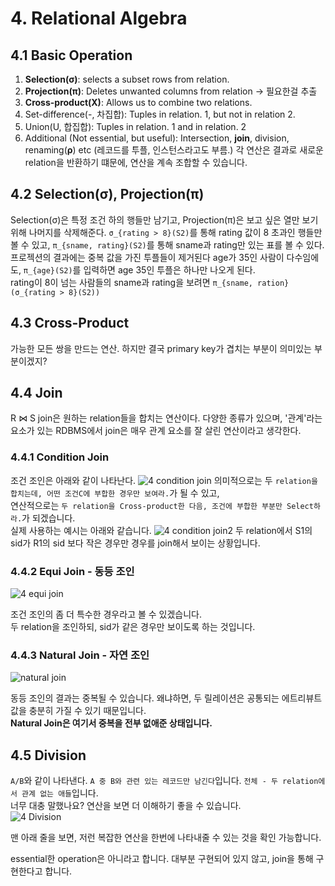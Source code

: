 # 4. Relational Algebra
## 4.1 Basic Operation
1. **Selection(σ)**: selects a subset rows from relation.
2. **Projection(π)**: Deletes unwanted columns from relation -> 필요한걸 추출
3. **Cross-product(X)**: Allows us to combine two relations.
4. Set-difference(-, 차집합): Tuples in relation. 1, but not in relation 2.
5. Union(U, 합집합): Tuples in relation. 1 and in relation. 2
6. Additional (Not essential, but useful): Intersection, **join**, division, renaming(**ρ**) etc
(레코드를 투플, 인스턴스라고도 부름.)
각 연산은 결과로 새로운 relation을 반환하기 떄문에, 연산을 계속 조합할 수 있습니다.

## 4.2 Selection(σ), Projection(π)
Selection(σ)은 특정 조건 하의 행들만 남기고, Projection(π)은 보고 싶은 열만 보기 위해 나머지를 삭제해준다. `σ_{rating > 8}(S2)`를 통해 rating 값이 8 초과인 행들만 볼 수 있고,  `π_{sname, rating}(S2)`를 통해 sname과 rating만 있는 표를 볼 수 있다. <br> 프로젝션의 결과에는 중복 값을 가진 투플들이 제거된다 age가 35인 사람이 다수임에도, `π_{age}(S2)`를 입력하면 age 35인 투플은 하나만 나오게 된다. <br> rating이 8이 넘는 사람들의 sname과 rating을 보려면 `π_{sname, ration}(σ_{rating > 8}(S2))`

## 4.3 Cross-Product
가능한 모든 쌍을 만드는 연산. 하지만 결국 primary key가 겹치는 부분이 의미있는 부분이겠지?

## 4.4 Join
R ⋈ S
join은 원하는 relation들을 합치는 연산이다. 다양한 종류가 있으며, '관계'라는 요소가 있는 RDBMS에서 join은 매우 관계 요소를 잘 살린 연산이라고 생각한다. 


### 4.4.1 Condition Join
조건 조인은 아래와 같이 나타난다.
![4  condition join](https://user-images.githubusercontent.com/71186266/192533036-fbcd7acd-2c53-4bf5-bf36-cc52a14911a1.png)
의미적으로는 두 `relation을 합치는데, 어떤 조건C에 부합한 경우만 보여라.`가 될 수 있고, <br>
연산적으로는 `두 relation을 Cross-product한 다음, 조건에 부합한 부분만 Select하라.`가 되겠습니다. <br>
실제 사용하는 예시는 아래와 같습니다.
![4  condition join2](https://user-images.githubusercontent.com/71186266/192533042-543a8f54-09e8-4946-a036-db178a2dd3d5.png)
두 relation에서 S1의 sid가 R1의 sid 보다 작은 경우만 경우를 join해서 보이는 상황입니다.

### 4.4.2 Equi Join - 동등 조인
![4  equi join](https://user-images.githubusercontent.com/71186266/192533044-7d527e79-7cc8-4be3-9af2-7e7f56576a47.png)

조건 조인의 좀 더 특수한 경우라고 볼 수 있겠습니다. <br> 두 relation을 조인하되, sid가 같은 경우만 보이도록 하는 것입니다.

### 4.4.3 Natural Join - 자연 조인
![natural join](https://user-images.githubusercontent.com/71186266/192533046-84ad1252-4521-48ea-bc2b-08e575f826d9.png)

동등 조인의 결과는 중복될 수 있습니다. 왜냐하면, 두 릴레이션은 공통되는 에트리뷰트 값을 충분히 가질 수 있기 때문입니다. <br> **Natural Join은 여기서 중복을 전부 없애준 상태입니다.**

## 4.5 Division
`A/B`와 같이 나타낸다. `A 중 B와 관련 있는 레코드만 남긴다`입니다. `전체 - 두 relation에서 관계 없는 애들`입니다. <br> 너무 대충 말했나요? 연산을 보면 더 이해하기 좋을 수 있습니다.
<br>
![4  Division](https://user-images.githubusercontent.com/71186266/192539682-2c80cc1f-e1d6-48bf-b215-f1770f874455.png)

맨 아래 줄을 보면, 저런 복잡한 연산을 한번에 나타내줄 수 있는 것을 확인 가능합니다.  <br>

essential한 operation은 아니라고 합니다. 대부분 구현되어 있지 않고, join을 통해 구현한다고 합니다.
